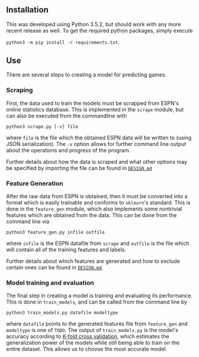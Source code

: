 # 

## Installation

This was developed using Python 3.5.2, but should work with any more recent release as well. To get the required python packages, simply execute

`python3 -m pip install -r requirements.txt`.

## Use

There are several steps to creating a model for predicting games. 

### Scraping

First, the data used to train the models must be scrapped from ESPN's online statistics database. This is implemented in the `scrape` module, but can also be executed from the commandline with

`python3 scrape.py [-v] file`

where `file` is the file which the obtained ESPN data will be written to (using JSON serialization). The `-v` option allows for further command line output about the operations and progress of the program.

Further details about how the data is scraped and what other options may be specified by importing the file can be found in [`DESIGN.md`](DESIGN.md)

### Feature Generation

After the raw data from ESPN is obtained, then it must be converted into a format which is easily trainable and conforms to `sklearn`'s standard. This is done in the `feature_gen` module, which also implements some nontrivial features which are obtained from the data. This can be done from the command line via

`python3 feature_gen.py infile outfile`

where `infile` is the ESPN datafile from `scrape` and `outfile` is the file which will contain all of the training features and labels.

Further details about which features are generated and how to exclude certain ones can be found in [`DESIGN.md`](DESIGN.md).

### Model training and evaluation

The final step in creating a model is training and evaluating its performance. This is done in `train_models`, and can be called from the command line by

`python3 train_models.py datafile modeltype`

where `datafile` points to the generated features file from `feature_gen` and `modeltype` is one of `TODO`. The output of `train_models.py` is the model's accuracy according to [K-fold cross validation](https://www.cs.cmu.edu/~schneide/tut5/node42.html), which estimates the generalization power of the models while still being able to train on the entire dataset. This allows us to choose the most accurate model.
